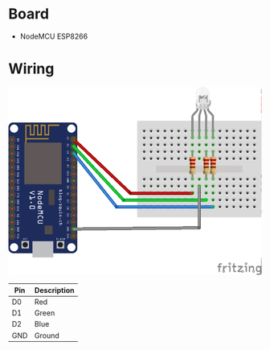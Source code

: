 # Board

- NodeMCU ESP8266

# Wiring

![wiring](wiring.png)

| Pin | Description |
|-----|-------------|
| D0  | Red         |
| D1  | Green       |
| D2  | Blue        |
| GND | Ground      |